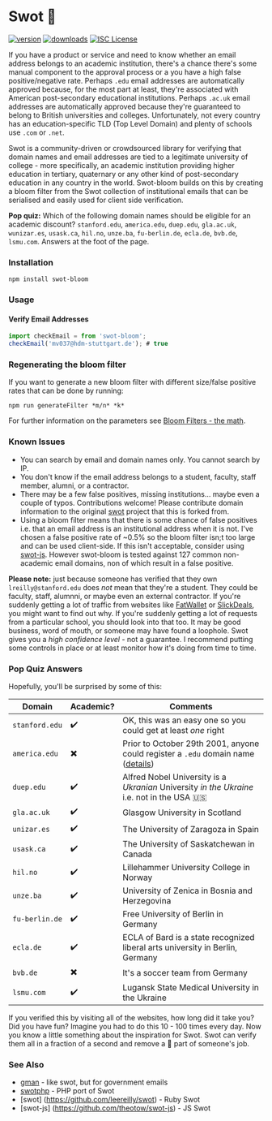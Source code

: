 # Swot :apple:

[![version](https://img.shields.io/npm/v/swot-bloom.svg)](http://npm.im/swot-bloom)
[![downloads](https://img.shields.io/npm/dm/swot-bloom.svg)](http://npm-stat.com/charts.html?package=swot-bloom)
[![ISC License](https://img.shields.io/npm/l/swot-bloom.svg)](https://opensource.org/licenses/ISC)

If you have a product or service and need to know whether an email address belongs to an academic institution, there's a chance there's some manual component to the approval process or a you have a high false positive/negative rate. Perhaps `.edu` email addresses are automatically approved because, for the most part at least, they're associated with American post-secondary educational institutions. Perhaps `.ac.uk` email addresses are automatically approved because they're guaranteed to belong to British universities and colleges. Unfortunately, not every country has an education-specific TLD (Top Level Domain) and plenty of schools use `.com` or `.net`.

Swot is a community-driven or crowdsourced library for verifying that domain names and email addresses are tied to a legitimate university of college - more specifically, an academic institution providing higher education in tertiary, quaternary or any other kind of post-secondary education in any country in the world. Swot-bloom builds on this by creating a bloom filter from the Swot collection of institutional emails that can be serialised and easily used for client side verification.

**Pop quiz:** Which of the following domain names should be eligible for an academic discount? `stanford.edu`, `america.edu`, `duep.edu`, `gla.ac.uk`, `wunizar.es`, `usask.ca`, `hil.no`, `unze.ba`, `fu-berlin.de`, `ecla.de`, `bvb.de`, `lsmu.com`. Answers at the foot of the page.

### Installation


`npm install swot-bloom`


### Usage

#### Verify Email Addresses

```js
import checkEmail = from 'swot-bloom';
checkEmail('mv037@hdm-stuttgart.de'); # true
```

### Regenerating the bloom filter

If you want to generate a new bloom filter with different size/false positive rates that can be done by running:

`npm run generateFilter *m/n* *k*`

For further information on the parameters see [Bloom Filters - the math](http://pages.cs.wisc.edu/~cao/papers/summary-cache/node8.html).

### Known Issues

* You can search by email and domain names only. You cannot search by IP.
* You don't know if the email address belongs to a student, faculty, staff member, alumni, or a contractor.
* There may be a few false positives, missing institutions... maybe even a couple of typos. Contributions welcome! Please contribute domain information to the original [swot](https://github.com/leereilly/swot) project that this is forked from.
* Using a bloom filter means that there is some chance of false positives i.e. that an email address is an institutional address when it is not. I've chosen a false positive rate of ~0.5% so the bloom filter isn;t too large and can be used client-side. If this isn't acceptable, consider using [swot-js](https://github.com/theotow/swot-js). However swot-bloom is tested against 127 common non-academic email domains, non of which result in a false positive.

**Please note:** just because someone has verified that they own `lreilly@stanford.edu` does *not* mean that they're a student. They could be faculty, staff, alumnni, or maybe even an external contractor. If you're suddenly getting a lot of traffic from websites like [FatWallet](http://www.fatwallet.com) or [SlickDeals](http://www.slickdeals.net), you might want to find out why. If you're suddenly getting a lot of requests from a particular school, you should look into that too. It may be good business, word of mouth, or someone may have found a loophole. Swot gives you a *high confidence level* - not a guarantee. I recommend putting some controls in place or at least monitor how it's doing from time to time.

### Pop Quiz Answers

Hopefully, you'll be surprised by some of this:

| Domain | Academic? | Comments |
|--------|-----------|----------|
|`stanford.edu`|:heavy_check_mark:|OK, this was an easy one so you could get at least *one* right|
|`america.edu`|:heavy_multiplication_x:| Prior to October 29th 2001, anyone could register a `.edu` domain name ([details](http://en.wikipedia.org/wiki/.edu#Grandfathered_uses)) |
|`duep.edu`|:heavy_check_mark:| Alfred Nobel University is a *Ukranian* University *in the Ukraine* i.e. not in the USA :us: |
|`gla.ac.uk`|:heavy_check_mark:|Glasgow University in Scotland|
|`unizar.es`|:heavy_check_mark:|The University of Zaragoza in Spain|
|`usask.ca`|:heavy_check_mark:|The University of Saskatchewan in Canada|
|`hil.no`|:heavy_check_mark:|Lillehammer University College in Norway|
|`unze.ba`|:heavy_check_mark:|University of Zenica in Bosnia and Herzegovina|
|`fu-berlin.de`|:heavy_check_mark:|Free University of Berlin in Germany|
|`ecla.de`|:heavy_check_mark:|ECLA of Bard is a state recognized liberal arts university in Berlin, Germany |
|`bvb.de`|:heavy_multiplication_x:|It's a soccer team from Germany|
|`lsmu.com`|:heavy_check_mark:| Lugansk State Medical University in the Ukraine |

If you verified this by visiting all of the websites, how long did it take you? Did you have fun? Imagine you had to do this 10 - 100 times every day. Now you know a little something about the inspiration for Swot. Swot can verify them all in a fraction of a second and remove a :poop: part of someone's job.

### See Also

* [gman](https://github.com/benbalter/gman) - like swot, but for government emails
* [swotphp](https://github.com/mdwheele/swotphp) - PHP port of Swot
* [swot] (https://github.com/leereilly/swot) - Ruby Swot
* [swot-js] (https://github.com/theotow/swot-js) - JS Swot
